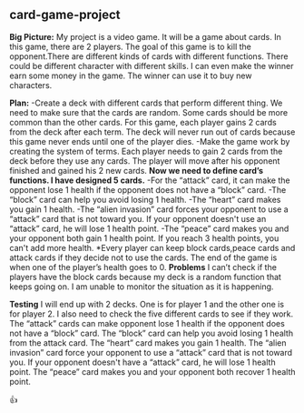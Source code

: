## card-game-project
**Big Picture:**
My project is a video game. It will be a game about cards. In this game, there are 2 players. The goal of this game is to kill the opponent.There are different kinds of cards with different functions. There could be different character with different skills. I can even make the winner earn some money in the game. The winner can use it to buy new characters.

**Plan:**
-Create a deck with different cards that perform different thing. We need to make sure that the cards are random. Some cards should be more common than the other cards. For this game, each player gains 2 cards from the deck after each term. The deck will never run out of cards because this game never ends until one of the player dies.
-Make the game work by creating the system of terms. Each player needs to gain 2 cards from the deck before they use any cards. The player will move after his opponent finished and gained his 2 new cards.
**Now we need to define card’s functions. I have designed 5 cards.**
-For the “attack” card, it can make the opponent lose 1 health if the opponent does not have a “block” card. 
-The “block” card can help you avoid losing 1 health. 
-The “heart” card makes you gain 1 health. 
-The “alien invasion” card forces your opponent to use a “attack” card that is not toward you. If your opponent doesn't use an “attack” card, he will lose 1 health point. 
-The “peace” card makes you and your opponent both gain 1 health point. If you reach 3 health points, you can't add more health.
*Every player can keep block cards,peace cards and attack cards if they decide not to use the cards.
The end of the game is when one of the player’s health goes to 0.
**Problems**
I can’t check if the players have the block cards because my deck is a random function that keeps going on. I am unable to monitor the situation as it is happening.  
 
**Testing**
I will end up with 2 decks. One is for player 1 and the other one is for player 2. I also need to check the five different cards to see if they work. The “attack” cards can make opponent lose 1 health if the opponent does not have a “block” card. The “block” card can help you avoid losing 1 health from the attack card. The “heart” card makes you gain 1 health. The “alien invasion” card force your opponent to use a “attack” card that is not toward you. If your opponent doesn't have a “attack” card, he will lose 1 health point. The “peace” card makes you and your opponent both recover 1 health point.



:+1: 
